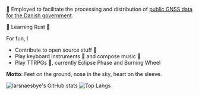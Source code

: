 :construction_worker: Employed to facilitate the processing and distribution of [public GNSS data for the Danish government](https://dataforsyningen.dk/news/3799).

:seedling: Learning Rust :crab:


For fun, I 
* Contribute to open source stuff :open_hands:
* Play keyboard instruments :musical_keyboard: and compose music :musical_score: 
* Play TTRPGs :game_die:, currently Eclipse Phase and Burning Wheel

__Motto__: Feet on the ground, nose in the sky, heart on the sleeve.

![larsnaesbye's GitHub stats](https://github-readme-stats.vercel.app/api?username=larsnaesbye&count_private=true&show_icons=true&theme=tokyonight&include_all_commits=true&hide_title=true) ![Top Langs](https://github-readme-stats.vercel.app/api/top-langs/?username=larsnaesbye&layout=compact&theme=tokyonight&langs_count=10)

